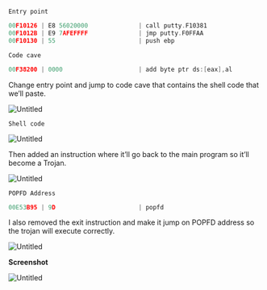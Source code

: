 `Entry point`

```c
00F10126 | E8 56020000              | call putty.F10381                       |
00F1012B | E9 7AFEFFFF              | jmp putty.F0FFAA                        |
00F10130 | 55                       | push ebp                                |
```

`Code cave`

```c
00F38200 | 0000                     | add byte ptr ds:[eax],al                |
```

Change entry point and jump to code cave that contains the shell code that we’ll paste.

![Untitled](https://prod-files-secure.s3.us-west-2.amazonaws.com/57908592-c957-480d-89fc-eabd44c65a07/1d12204a-aa7c-460a-9be2-f3cc6d21c836/Untitled.png)

`Shell code`

![Untitled](https://prod-files-secure.s3.us-west-2.amazonaws.com/57908592-c957-480d-89fc-eabd44c65a07/e09faf69-c6f6-41c9-be29-e65d45a68915/Untitled.png)

Then added an instruction where it’ll go back to the main program so it’ll become a Trojan.

![Untitled](https://prod-files-secure.s3.us-west-2.amazonaws.com/57908592-c957-480d-89fc-eabd44c65a07/196e34b2-a3a3-4907-b17e-fd6777f995b0/Untitled.png)

`POPFD Address`

```c
00E53B95 | 9D                       | popfd                                   |
```

I also removed the exit instruction and make it jump on POPFD address so the trojan will execute correctly.

![Untitled](https://prod-files-secure.s3.us-west-2.amazonaws.com/57908592-c957-480d-89fc-eabd44c65a07/97adec40-af34-4410-9588-14006e83b632/Untitled.png)

**Screenshot**

![Untitled](https://prod-files-secure.s3.us-west-2.amazonaws.com/57908592-c957-480d-89fc-eabd44c65a07/61b10792-33b1-46e4-bb5d-4190b4efc5f3/Untitled.png)

